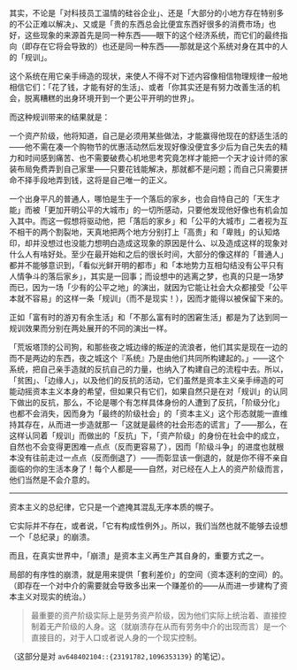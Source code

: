 

其实，不论是「对科技员工温情的硅谷企业」、还是「大部分的小地方存在特别多的不公正难以解决」、又或是「贵的东西总会比便宜东西好很多的消费市场」也好，这些现象的来源首先是同一种东西——眼下的这个经济系统，而它们的最终指向（即存在它将会导致的）也还是同一种东西——那就是这个系统对身在其中的人的「规训」。

这个系统在用它亲手缔造的现状，来使人不得不对下述内容像相信物理规律一般地相信它们：「花了钱，才能有好的生活」、或者「你其实还是有努力改善生活的机会，脱离糟糕的出身环境开到一个更公平开明的世界」。

而​这种规训带来的结果就是：

一个资产阶级，他将知道，自己是必须用某些做法，才能赢得他现在的舒适生活的——他不需在凑一个购物节的优惠活动然后发现好像没便宜多少后为自己失去的精力和时间感到痛苦、也不需要破费心机地思考究竟怎样才能把一个天才设计师的家装布局免费弄到自己家里——只要花钱能解决，那就都不是问题；而自己只需要拼命不择手段地弄到钱，这将是自己唯一的正义。

​一个出身平凡的普通人，哪怕是生于一个落后的家乡，也会自恃自己的「天生才能」而被「更加开明公平的大城市」的一切所感动，只要他发现他好像也有机会加入其中。而这一假想将驱动他，把「落后的家乡」和「公平的大城市」二者视为互不相干的两个割裂地，天真地把两个地方分别打上「高贵」和「卑贱」的认知烙印，却并没想过也没能力想明白造成这现象的原因是什么、以及造成这样的现象对什么人有啥好处。至少在最开始和之后的很长时间，大部分的像这样的「普通人」都并不能够意识到，「看似光鲜开明的都市」和「本地势力互相勾结没有公平只有人情争斗的落后家乡」，其实是一回事；而设想中的逃离之梦，也真的只是一场梦而已，因为一场「少有的公平之地」的演出，就因为它能让社会大众都接受「公平本就不容易」的这样一条「规训」（而不是现实！），因而才能得以被保留下来的。

正如「富有时的游刃有余生活」和「不那么富有时的困窘生活」都是为了达到同一规训效果而分别在两处展开的不同的演出一样。

​「荒坂塔顶的公司狗，和那些夜之城边缘的叛逆的流浪者，他们其实是现在一边的而不是两边的东西，夜之城这个『系统』乃是由他们共同所构建起的。」——这个系统，把自己亲手造就的反抗自己的力量，也纳入了构建自己的流程中去。所以，「贫困」、「边缘人」，以及他们的反抗的活动，它们虽然是资本主义亲手缔造的可能动摇资本主义本身的希望，但如果只有它们，如果自然只是在对「规训」的认同下做出的反抗，那么，不论是哪个有怎样具体身份的人遭到了反抗，「阶级分化」也都不会消失，因而身为「最终的阶级社会」的「资本主义」这个形态就能一直维持其存在，从而进一步造就那一「这就是最终的社会形态的谎言」了——那么，在这样认同着「规训」而做出的「反抗」下，「资产阶级」的身份在社会中的成立，自然也不会变得更困难一点点（反而更容易了），因而「阶级斗争」的进度也就根本没有往前走过一点点（反而倒退了）——而彰显该一倒退的，就是你不得不亲自面临的你的生活本身了！每个人都是——自然，对已经在人上人的资产阶级而言，他们当然是不会介意的。

----

资本主义的总纪律，它只是一个遮掩其混乱无序本质的幌子。

它实际并不存在，或者说，「它有构成性例外」。所以，我们当然也就不能够去设想一个「总纪录」的崩溃。

而且，在真实世界中，「崩溃」是资本主义再生产其自身的，重要方式之一​。

局部的有序性的崩溃，就是用来提供「套利差价」的空间（资本逐利的空间）的。（即存在一个对中介的需要就会导致多出来一个赚差价的——从而进一步建构了资本主义对现实的统治。）

> 最重要的资产阶级实际上是劳务资产阶级，因为他们实际上统治着、直接控制着无产阶级的人身。这（就崩溃存在从而有劳务中介的出现而言）是一个直接目的，对于人口或者说人身的一个现实控制。

（这部分是对 `av648402104::{23191782,1096353139}` 的笔记）。
